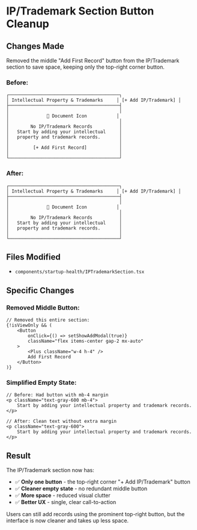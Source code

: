# IP/Trademark Section Button Cleanup

## Changes Made

Removed the middle "Add First Record" button from the IP/Trademark section to save space, keeping only the top-right corner button.

### **Before:**
```
┌─────────────────────────────────────────┐
│ Intellectual Property & Trademarks     │ [+ Add IP/Trademark] │
├─────────────────────────────────────────┤
│                                         │
│              📄 Document Icon           │
│                                         │
│        No IP/Trademark Records          │
│   Start by adding your intellectual     │
│   property and trademark records.       │
│                                         │
│         [+ Add First Record]            │
│                                         │
└─────────────────────────────────────────┘
```

### **After:**
```
┌─────────────────────────────────────────┐
│ Intellectual Property & Trademarks     │ [+ Add IP/Trademark] │
├─────────────────────────────────────────┤
│                                         │
│              📄 Document Icon           │
│                                         │
│        No IP/Trademark Records          │
│   Start by adding your intellectual     │
│   property and trademark records.       │
│                                         │
└─────────────────────────────────────────┘
```

## Files Modified

- `components/startup-health/IPTrademarkSection.tsx`

## Specific Changes

### **Removed Middle Button:**
```tsx
// Removed this entire section:
{!isViewOnly && (
    <Button 
        onClick={() => setShowAddModal(true)}
        className="flex items-center gap-2 mx-auto"
    >
        <Plus className="w-4 h-4" />
        Add First Record
    </Button>
)}
```

### **Simplified Empty State:**
```tsx
// Before: Had button with mb-4 margin
<p className="text-gray-600 mb-4">
    Start by adding your intellectual property and trademark records.
</p>

// After: Clean text without extra margin
<p className="text-gray-600">
    Start by adding your intellectual property and trademark records.
</p>
```

## Result

The IP/Trademark section now has:
- ✅ **Only one button** - the top-right corner "+ Add IP/Trademark" button
- ✅ **Cleaner empty state** - no redundant middle button
- ✅ **More space** - reduced visual clutter
- ✅ **Better UX** - single, clear call-to-action

Users can still add records using the prominent top-right button, but the interface is now cleaner and takes up less space.

